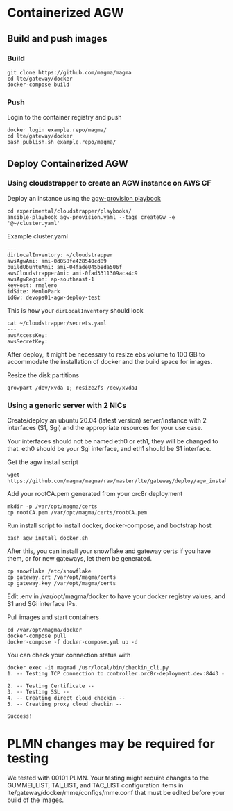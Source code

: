 # Containerized AGW

## Build and push images

### Build
```
git clone https://github.com/magma/magma
cd lte/gateway/docker
docker-compose build
```

### Push
Login to the container registry and push
```
docker login example.repo/magma/
cd lte/gateway/docker
bash publish.sh example.repo/magma/
```

## Deploy Containerized AGW

### Using cloudstrapper to create an AGW instance on AWS CF
Deploy an instance using the [agw-provision playbook](https://github.com/magma/magma/blob/master/experimental/cloudstrapper/playbooks/agw-provision.yaml)

```
cd experimental/cloudstrapper/playbooks/
ansible-playbook agw-provision.yaml --tags createGw -e '@~/cluster.yaml'
```
Example cluster.yaml
```
---
dirLocalInventory: ~/cloudstrapper
awsAgwAmi: ami-0d058fe428540cd89
buildUbuntuAmi: ami-04fade045b8da506f
awsCloudstrapperAmi: ami-0fad3311309aca4c9
awsAgwRegion: ap-southeast-1
keyHost: rmelero
idSite: MenloPark
idGw: devops01-agw-deploy-test
```

This is how your `dirLocalInventory` should look

```
cat ~/cloudstrapper/secrets.yaml
---
awsAccessKey:
awsSecretKey:
```

After deploy, it might be necessary to resize ebs volume to 100 GB to accommodate the installation of docker and the build space for images.

Resize the disk partitions

```
growpart /dev/xvda 1; resize2fs /dev/xvda1
```

### Using a generic server with 2 NICs

Create/deploy an ubuntu 20.04 (latest version) server/instance with 2 interfaces (S1, Sgi) and the appropriate resources for your use case.

Your interfaces should not be named eth0 or eth1, they will be changed to that. eth0 should be your Sgi interface, and eth1 should be S1 interface.

Get the agw install script

```
wget https://github.com/magma/magma/raw/master/lte/gateway/deploy/agw_install_docker.sh
```

Add your rootCA.pem generated from your orc8r deployment
```
mkdir -p /var/opt/magma/certs
cp rootCA.pem /var/opt/magma/certs/rootCA.pem
```

Run install script to install docker, docker-compose, and bootstrap host

```
bash agw_install_docker.sh
```

After this, you can install your snowflake and gateway certs if you have them, or for new gateways, let them be generated.

```
cp snowflake /etc/snowflake
cp gateway.crt /var/opt/magma/certs
cp gateway.key /var/opt/magma/certs
```

Edit .env in /var/opt/magma/docker to have your docker registry values, and S1 and SGi interface IPs.

Pull images and start containers
```
cd /var/opt/magma/docker
docker-compose pull
docker-compose -f docker-compose.yml up -d
```

You can check your connection status with
```
docker exec -it magmad /usr/local/bin/checkin_cli.py
1. -- Testing TCP connection to controller.orc8r-deployment.dev:8443 --
2. -- Testing Certificate --
3. -- Testing SSL --
4. -- Creating direct cloud checkin --
5. -- Creating proxy cloud checkin --

Success!
```

# PLMN changes may be required for testing

We tested with 00101 PLMN. Your testing might require changes to the GUMMEI_LIST, TAI_LIST, and TAC_LIST configuration items in lte/gateway/docker/mme/configs/mme.conf that must be edited before your build of the images.


